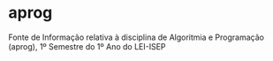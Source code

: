 # aprog

Fonte de Informação relativa à disciplina de Algoritmia e Programação (aprog), 1º Semestre do 1º Ano do LEI-ISEP


